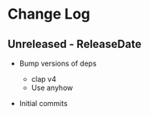 # Change Log

## Unreleased - ReleaseDate

* Bump versions of deps
    * clap v4
    * Use anyhow

* Initial commits
